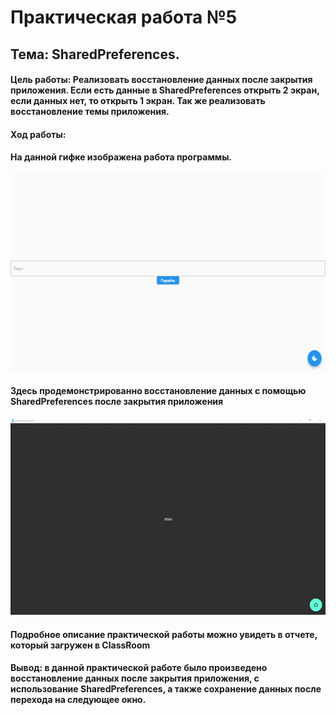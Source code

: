 # Практическая работа №5
## Тема: SharedPreferences.

#### Цель работы: Реализовать восстановление данных после закрытия приложения. Если есть данные в SharedPreferences открыть 2 экран, если данных нет, то открыть 1 экран. Так же реализовать восстановление темы приложения.

#### Ход работы:

#### На данной гифке изображена работа программы.

<img src="Gif/demo1.gif" alt="video demo"/>

#### Здесь продемонстрированно восстановление данных с помощью SharedPreferences после закрытия приложения

<img src="Gif/demo2.gif" alt="video demo1"/>

#### Подробное описание практической работы можно увидеть в отчете, который загружен в ClassRoom

#### Вывод: в данной практической работе было произведено восстановление данных после закрытия приложения, с использование SharedPreferences, а также сохранение данных после перехода на следующее окно.
